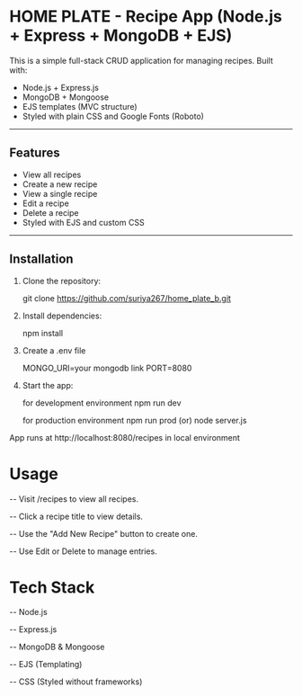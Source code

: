 # HOME PLATE - Recipe App (Node.js + Express + MongoDB + EJS)

This is a simple full-stack CRUD application for managing recipes. Built with:

- Node.js + Express.js
- MongoDB + Mongoose
- EJS templates (MVC structure)
- Styled with plain CSS and Google Fonts (Roboto)

---

## Features

-  View all recipes 
-  Create a new recipe
-  View a single recipe
-  Edit a recipe
-  Delete a recipe 
-  Styled with EJS and custom CSS

---

##  Installation

1. Clone the repository:

   git clone https://github.com/suriya267/home_plate_b.git


2. Install dependencies:

   npm install

3. Create a .env file

   MONGO_URI=your mongodb link
   PORT=8080

4. Start the app:

   for development environment
   npm run dev  

   for production environment
   npm run prod (or) node server.js

App runs at http://localhost:8080/recipes in local environment

# Usage

-- Visit /recipes to view all recipes.

-- Click a recipe title to view details.

-- Use the "Add New Recipe" button to create one.

-- Use Edit or Delete to manage entries.


 # Tech Stack

-- Node.js

-- Express.js

-- MongoDB & Mongoose

-- EJS (Templating)

-- CSS (Styled without frameworks)